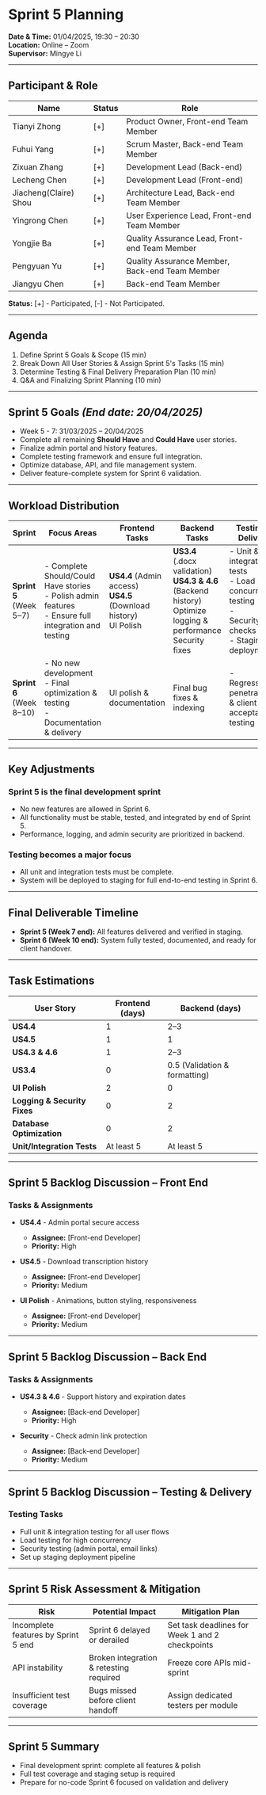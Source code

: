# Sprint 5 Planning

**Date & Time:** 01/04/2025, 19:30 – 20:30  
**Location:** Online – Zoom  
**Supervisor:** Mingye Li

---

## **Participant & Role**

| Name                  | Status | Role                                           |
|-----------------------|--------|------------------------------------------------|
| Tianyi Zhong          | [+]    | Product Owner, Front-end Team Member           |
| Fuhui Yang            | [+]    | Scrum Master, Back-end Team Member             |
| Zixuan Zhang          | [+]    | Development Lead (Back-end)                    |
| Lecheng Chen          | [+]    | Development Lead (Front-end)                   |
| Jiacheng(Claire) Shou | [+]    | Architecture Lead, Back-end Team Member        |
| Yingrong Chen         | [+]    | User Experience Lead, Front-end Team Member    |
| Yongjie Ba            | [+]    | Quality Assurance Lead, Front-end Team Member  |
| Pengyuan Yu           | [+]    | Quality Assurance Member, Back-end Team Member |
| Jiangyu Chen          | [+]    | Back-end Team Member                           |

**Status:** [+] - Participated, [-] - Not Participated.

---

## **Agenda**
1. Define Sprint 5 Goals & Scope (15 min)
2. Break Down All User Stories & Assign Sprint 5's Tasks (15 min)
3. Determine Testing & Final Delivery Preparation Plan (10 min)
4. Q&A and Finalizing Sprint Planning (10 min)

---

## **Sprint 5 Goals** *(End date: 20/04/2025)*
- Week 5 - 7: 31/03/2025 – 20/04/2025
- Complete all remaining **Should Have** and **Could Have** user stories.
- Finalize admin portal and history features.
- Complete testing framework and ensure full integration.
- Optimize database, API, and file management system.
- Deliver feature-complete system for Sprint 6 validation.

---

## **Workload Distribution**

| **Sprint**  | **Focus Areas** | **Frontend Tasks** | **Backend Tasks** | **Testing & Delivery** |
|-------------|------------------|---------------------|--------------------|-------------------------|
| **Sprint 5** (Week 5–7) | - Complete Should/Could Have stories<br>- Polish admin features<br>- Ensure full integration and testing | **US4.4** (Admin access)<br>**US4.5** (Download history)<br>UI Polish | **US3.4** (.docx validation)<br>**US4.3 & 4.6** (Backend history)<br>Optimize logging & performance<br>Security fixes | - Unit & integration tests<br>- Load & concurrency testing<br>- Security/auth checks<br>- Staging deployment |
| **Sprint 6** (Week 8–10) | - No new development<br>- Final optimization & testing<br>- Documentation & delivery | UI polish & documentation | Final bug fixes & indexing | - Regression, penetration & client acceptance testing |

---

## **Key Adjustments**

###  **Sprint 5 is the final development sprint**
- No new features are allowed in Sprint 6.
- All functionality must be stable, tested, and integrated by end of Sprint 5.
- Performance, logging, and admin security are prioritized in backend.

###  **Testing becomes a major focus**
- All unit and integration tests must be complete.
- System will be deployed to staging for full end-to-end testing in Sprint 6.

---

## **Final Deliverable Timeline**
- **Sprint 5 (Week 7 end):** All features delivered and verified in staging.
- **Sprint 6 (Week 10 end):** System fully tested, documented, and ready for client handover.

---

## **Task Estimations**

| **User Story** | **Frontend (days)** | **Backend (days)**                |
|----------------|---------------------|-----------------------------------|
| **US4.4** | 1 | 2–3                               |
| **US4.5** | 1 | 1                                 |
| **US4.3 & 4.6** | 1 | 2–3                               |
| **US3.4** | 0 | 0.5 (Validation & formatting)     |
| **UI Polish** | 2 | 0                                 |
| **Logging & Security Fixes** | 0 | 2                                 |
| **Database Optimization** | 0 | 2                                 |
| **Unit/Integration Tests** | At least 5 | At least 5                        |

---

## **Sprint 5 Backlog Discussion – Front End**
### **Tasks & Assignments**
- **US4.4** - Admin portal secure access
    - **Assignee:** [Front-end Developer]
    - **Priority:** High

- **US4.5** - Download transcription history
    - **Assignee:** [Front-end Developer]
    - **Priority:** Medium

- **UI Polish** - Animations, button styling, responsiveness
    - **Assignee:** [Front-end Developer]
    - **Priority:** Medium

---

## **Sprint 5 Backlog Discussion – Back End**
### **Tasks & Assignments**
- **US4.3 & 4.6** - Support history and expiration dates
    - **Assignee:** [Back-end Developer]
    - **Priority:** High

- **Security** - Check admin link protection
    - **Assignee:** [Back-end Developer]
    - **Priority:** Medium

---

## **Sprint 5 Backlog Discussion – Testing & Delivery**
### **Testing Tasks**
- Full unit & integration testing for all user flows
- Load testing for high concurrency
- Security testing (admin portal, email links)
- Set up staging deployment pipeline

---

## **Sprint 5 Risk Assessment & Mitigation**
| **Risk** | **Potential Impact** | **Mitigation Plan** |
|----------|----------------------|----------------------|
| Incomplete features by Sprint 5 end | Sprint 6 delayed or derailed | Set task deadlines for Week 1 and 2 checkpoints |
| API instability | Broken integration & retesting required | Freeze core APIs mid-sprint |
| Insufficient test coverage | Bugs missed before client handoff | Assign dedicated testers per module |

---

## **Sprint 5 Summary**
- Final development sprint: complete all features & polish
- Full test coverage and staging setup is required
- Prepare for no-code Sprint 6 focused on validation and delivery

